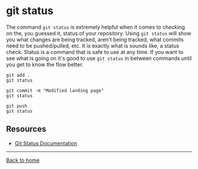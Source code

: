 # git status
The command `git status` is extremely helpful when it comes to checking on the, you guessed it, status of your repository.
Using `git status` will show you what changes are being tracked, aren't being tracked, what commits need to be pushed/pulled, etc.
It is exactly what is sounds like, a status check.
Status is a command that is safe to use at any time.
If you want to see what is going on it's good to use `git status` in between commands until you get to know the flow better.
```
git add .
git status

git commit -m "Modified landing page"
git status

git push
git status
```
## Resources
- [Git Status Documentation](https://git-scm.com/docs/git-status)
---
[Back to home](../README.md)